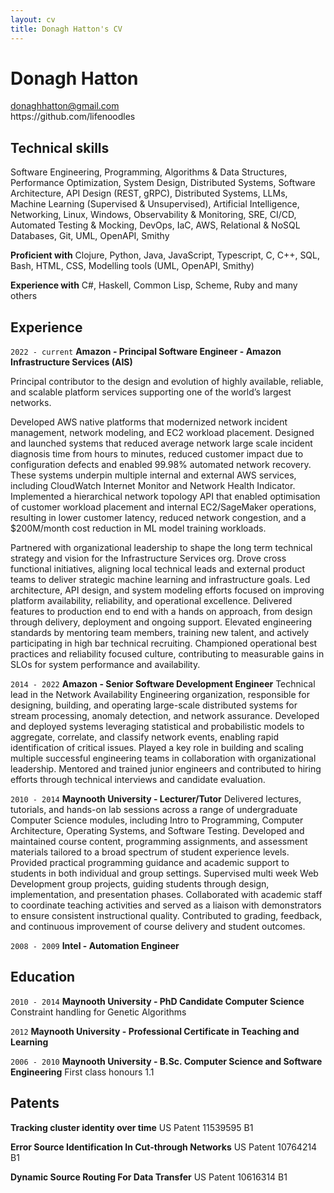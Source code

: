 ```yaml
---
layout: cv
title: Donagh Hatton's CV
---
```

# Donagh Hatton
<div id="webaddress">
<a href="mailto:donaghhatton@gmail.com">donaghhatton@gmail.com</a>
<div>https://github.com/lifenoodles</div>
</div>


## Technical skills
Software Engineering,
Programming,
Algorithms & Data Structures,
Performance Optimization,
System Design,
Distributed Systems,
Software Architecture,
API Design (REST, gRPC),
Distributed Systems,
LLMs,
Machine Learning (Supervised & Unsupervised),
Artificial Intelligence,
Networking,
Linux,
Windows,
Observability & Monitoring,
SRE,
CI/CD,
Automated Testing & Mocking,
DevOps,
IaC,
AWS,
Relational & NoSQL Databases,
Git,
UML,
OpenAPI,
Smithy

__Proficient with__
Clojure, Python, Java, JavaScript, Typescript, C, C++, SQL, Bash, HTML, CSS, Modelling tools (UML, OpenAPI, Smithy)

__Experience with__
C#, Haskell, Common Lisp, Scheme, Ruby and many others

## Experience
`2022 - current`
__Amazon - Principal Software Engineer - Amazon Infrastructure Services (AIS)__

Principal contributor to the design and evolution of highly available, reliable, and scalable platform services supporting one of the world’s largest networks.

Developed AWS native platforms that modernized network incident management, network modeling, and EC2 workload placement. Designed and launched systems that reduced average network large scale incident diagnosis time from hours to minutes, reduced customer impact due to configuration defects and enabled 99.98% automated network recovery. These systems underpin multiple internal and external AWS services, including CloudWatch Internet Monitor and Network Health Indicator. Implemented a hierarchical network topology API that enabled optimisation of customer workload placement and internal EC2/SageMaker operations, resulting in lower customer latency, reduced network congestion, and a $200M/month cost reduction in ML model training workloads.

Partnered with organizational leadership to shape the long term technical strategy and vision for the Infrastructure Services org. Drove cross functional initiatives, aligning local technical leads and external product teams to deliver strategic machine learning and infrastructure goals. Led architecture, API design, and system modeling efforts focused on improving platform availability, reliability, and operational excellence. Delivered features to production end to end with a hands on approach, from design through delivery, deployment and ongoing support. Elevated engineering standards by mentoring team members, training new talent, and actively participating in high bar technical recruiting. Championed operational best practices and reliability focused culture, contributing to measurable gains in SLOs for system performance and availability.

`2014 - 2022`
__Amazon - Senior Software Development Engineer__
Technical lead in the Network Availability Engineering organization, responsible for designing, building, and operating large-scale distributed systems for stream processing, anomaly detection, and network assurance. Developed and deployed systems leveraging statistical and probabilistic models to aggregate, correlate, and classify network events, enabling rapid identification of critical issues. Played a key role in building and scaling multiple successful engineering teams in collaboration with organizational leadership. Mentored and trained junior engineers and contributed to hiring efforts through technical interviews and candidate evaluation.

`2010 - 2014`
__Maynooth University - Lecturer/Tutor__
Delivered lectures, tutorials, and hands-on lab sessions across a range of undergraduate Computer Science modules, including Intro to Programming, Computer Architecture, Operating Systems, and Software Testing. Developed and maintained course content, programming assignments, and assessment materials tailored to a broad spectrum of student experience levels. Provided practical programming guidance and academic support to students in both individual and group settings. Supervised multi week Web Development group projects, guiding students through design, implementation, and presentation phases. Collaborated with academic staff to coordinate teaching activities and served as a liaison with demonstrators to ensure consistent instructional quality. Contributed to grading, feedback, and continuous improvement of course delivery and student outcomes.

`2008 - 2009`
__Intel - Automation Engineer__

## Education
`2010 - 2014`
__Maynooth University - PhD Candidate Computer Science__
  Constraint handling for Genetic Algorithms

`2012`
__Maynooth University - Professional Certificate in Teaching and Learning__

`2006 - 2010`
__Maynooth University - B.Sc. Computer Science and Software Engineering__
First class honours 1.1

## Patents
__Tracking cluster identity over time__
US Patent 11539595 B1

__Error Source Identification In Cut-through Networks__
US Patent 10764214 B1

__Dynamic Source Routing For Data Transfer__
US Patent 10616314 B1

<!-- ### Footer

Last updated: March 2025 -->

